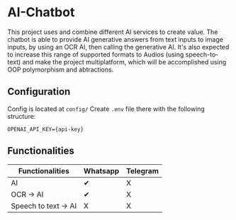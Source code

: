 # AI-Chatbot

This project uses and combine different AI services to create value. 
The chatbot is able to provide AI generative answers from text inputs to image inputs, by using an OCR AI, then calling the generative AI. It's also expected to increase this range of supported formats to Audios (using speech-to-text) and make the project multiplatform, which will be accomplished using OOP polymorphism and abtractions. 

## Configuration

Config is located at `config/`
Create `.env` file there with the following structure:

```.env
OPENAI_API_KEY={api-key}
```

## Functionalities

| Functionalities      | Whatsapp | Telegram |
| -------------------- | -------- | -------- |
| AI                   | ✔       | X        |
| OCR -> AI            | ✔       | X        |
| Speech to text -> AI | X        | X        |
